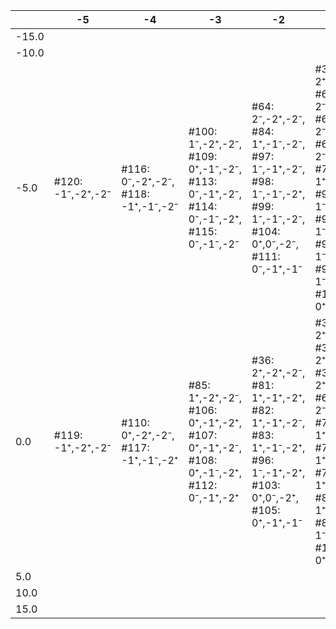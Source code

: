 |       | -5                | -4                                  | -3                                                                                       | -2                                                                                                                     | -1                                                                                                                                                                   | 0                                                                                                                                                               | 1                                                                                                                                                             | 2                                                                                                           | 3                                                                         | 4                           | 5            |
|-------|-------------------|-------------------------------------|------------------------------------------------------------------------------------------|------------------------------------------------------------------------------------------------------------------------|----------------------------------------------------------------------------------------------------------------------------------------------------------------------|-----------------------------------------------------------------------------------------------------------------------------------------------------------------|---------------------------------------------------------------------------------------------------------------------------------------------------------------|-------------------------------------------------------------------------------------------------------------|---------------------------------------------------------------------------|-----------------------------|--------------|
| -15.0 |                   |                                     |                                                                                          |                                                                                                                        |                                                                                                                                                                      |                                                                                                                                                                 |                                                                                                                                                               |                                                                                                             |                                                                           |                             |              |
| -10.0 |                   |                                     |                                                                                          |                                                                                                                        |                                                                                                                                                                      |                                                                                                                                                                 |                                                                                                                                                               |                                                                                                             |                                                                           |                             |              |
|  -5.0 | #120: -1⁻,-2⁺,-2⁻ | #116: 0⁻,-2⁺,-2⁻, #118: -1⁺,-1⁻,-2⁻ | #100: 1⁻,-2⁺,-2⁻, #109: 0⁺,-1⁻,-2⁻, #113: 0⁻,-1⁺,-2⁻, #114: 0⁻,-1⁻,-2⁺, #115: 0⁻,-1⁻,-2⁻ | #64: 2⁻,-2⁺,-2⁻, #84: 1⁺,-1⁻,-2⁻, #97: 1⁻,-1⁺,-2⁻, #98: 1⁻,-1⁻,-2⁺, #99: 1⁻,-1⁻,-2⁻, #104: 0⁺,0⁻,-2⁻, #111: 0⁻,-1⁺,-1⁻ | #35: 2⁺,-1⁻,-2⁻, #61: 2⁻,-1⁺,-2⁻, #62: 2⁻,-1⁻,-2⁺, #63: 2⁻,-1⁻,-2⁻, #79: 1⁺,0⁻,-2⁻, #90: 1⁻,0⁺,-2⁻, #93: 1⁻,0⁻,-2⁺, #94: 1⁻,0⁻,-2⁻, #95: 1⁻,-1⁺,-1⁻, #102: 0⁺,0⁻,-1⁻ | #30: 2⁺,0⁻,-2⁻, #54: 2⁻,0⁺,-2⁻, #57: 2⁻,0⁻,-2⁺, #58: 2⁻,0⁻,-2⁻, #59: 2⁻,-1⁺,-1⁻, #70: 1⁺,1⁻,-2⁻, #77: 1⁺,0⁻,-1⁻, #88: 1⁻,0⁺,-1⁻, #91: 1⁻,0⁻,-1⁺, #92: 1⁻,0⁻,-1⁻ | #21: 2⁺,1⁻,-2⁻, #28: 2⁺,0⁻,-1⁻, #43: 2⁻,1⁺,-2⁻, #48: 2⁻,1⁻,-2⁺, #49: 2⁻,1⁻,-2⁻, #52: 2⁻,0⁺,-1⁻, #55: 2⁻,0⁻,-1⁺, #56: 2⁻,0⁻,-1⁻, #68: 1⁺,1⁻,-1⁻, #86: 1⁻,0⁺,0⁻ | #8: 2⁺,2⁻,-2⁻, #19: 2⁺,1⁻,-1⁻, #41: 2⁻,1⁺,-1⁻, #46: 2⁻,1⁻,-1⁺, #47: 2⁻,1⁻,-1⁻, #50: 2⁻,0⁺,0⁻, #66: 1⁺,1⁻,0⁻ | #6: 2⁺,2⁻,-1⁻, #17: 2⁺,1⁻,0⁻, #39: 2⁻,1⁺,0⁻, #44: 2⁻,1⁻,0⁺, #45: 2⁻,1⁻,0⁻ | #4: 2⁺,2⁻,0⁻, #37: 2⁻,1⁺,1⁻ | #2: 2⁺,2⁻,1⁻ |
|   0.0 | #119: -1⁺,-2⁺,-2⁻ | #110: 0⁺,-2⁺,-2⁻, #117: -1⁺,-1⁻,-2⁺ | #85: 1⁺,-2⁺,-2⁻, #106: 0⁺,-1⁺,-2⁺, #107: 0⁺,-1⁺,-2⁻, #108: 0⁺,-1⁻,-2⁺, #112: 0⁻,-1⁺,-2⁺  | #36: 2⁺,-2⁺,-2⁻, #81: 1⁺,-1⁺,-2⁺, #82: 1⁺,-1⁺,-2⁻, #83: 1⁺,-1⁻,-2⁺, #96: 1⁻,-1⁺,-2⁺, #103: 0⁺,0⁻,-2⁺, #105: 0⁺,-1⁺,-1⁻ | #32: 2⁺,-1⁺,-2⁺, #33: 2⁺,-1⁺,-2⁻, #34: 2⁺,-1⁻,-2⁺, #60: 2⁻,-1⁺,-2⁺, #74: 1⁺,0⁺,-2⁺, #75: 1⁺,0⁺,-2⁻, #78: 1⁺,0⁻,-2⁺, #80: 1⁺,-1⁺,-1⁻, #89: 1⁻,0⁺,-2⁺, #101: 0⁺,0⁻,-1⁺ | #25: 2⁺,0⁺,-2⁺, #26: 2⁺,0⁺,-2⁻, #29: 2⁺,0⁻,-2⁺, #31: 2⁺,-1⁺,-1⁻, #53: 2⁻,0⁺,-2⁺, #69: 1⁺,1⁻,-2⁺, #72: 1⁺,0⁺,-1⁺, #73: 1⁺,0⁺,-1⁻, #76: 1⁺,0⁻,-1⁺, #87: 1⁻,0⁺,-1⁺ | #14: 2⁺,1⁺,-2⁺, #15: 2⁺,1⁺,-2⁻, #20: 2⁺,1⁻,-2⁺, #23: 2⁺,0⁺,-1⁺, #24: 2⁺,0⁺,-1⁻, #27: 2⁺,0⁻,-1⁺, #42: 2⁻,1⁺,-2⁺, #51: 2⁻,0⁺,-1⁺, #67: 1⁺,1⁻,-1⁺, #71: 1⁺,0⁺,0⁻ | #7: 2⁺,2⁻,-2⁺, #12: 2⁺,1⁺,-1⁺, #13: 2⁺,1⁺,-1⁻, #18: 2⁺,1⁻,-1⁺, #22: 2⁺,0⁺,0⁻, #40: 2⁻,1⁺,-1⁺, #65: 1⁺,1⁻,0⁺ | #5: 2⁺,2⁻,-1⁺, #10: 2⁺,1⁺,0⁺, #11: 2⁺,1⁺,0⁻, #16: 2⁺,1⁻,0⁺, #38: 2⁻,1⁺,0⁺ | #3: 2⁺,2⁻,0⁺, #9: 2⁺,1⁺,1⁻  | #1: 2⁺,2⁻,1⁺ |
|   5.0 |                   |                                     |                                                                                          |                                                                                                                        |                                                                                                                                                                      |                                                                                                                                                                 |                                                                                                                                                               |                                                                                                             |                                                                           |                             |              |
|  10.0 |                   |                                     |                                                                                          |                                                                                                                        |                                                                                                                                                                      |                                                                                                                                                                 |                                                                                                                                                               |                                                                                                             |                                                                           |                             |              |
|  15.0 |                   |                                     |                                                                                          |                                                                                                                        |                                                                                                                                                                      |                                                                                                                                                                 |                                                                                                                                                               |                                                                                                             |                                                                           |                             |              |

